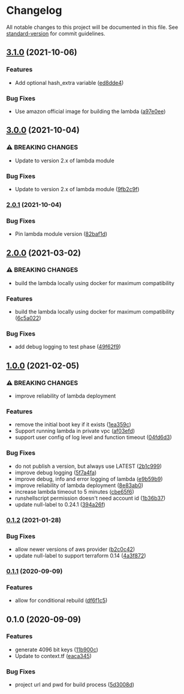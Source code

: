 # Changelog

All notable changes to this project will be documented in this file. See [standard-version](https://github.com/conventional-changelog/standard-version) for commit guidelines.

## [3.1.0](https://gitlab.com/guardianproject-ops/terraform-aws-lambda-secrets-manager-ssh-key-rotation/compare/3.0.0...3.1.0) (2021-10-06)


### Features

* Add optional hash_extra variable ([ed8dde4](https://gitlab.com/guardianproject-ops/terraform-aws-lambda-secrets-manager-ssh-key-rotation/commit/ed8dde48f457b7aae77a175f284dd7c8ea10dd89))


### Bug Fixes

* Use amazon official image for building the lambda ([a97e0ee](https://gitlab.com/guardianproject-ops/terraform-aws-lambda-secrets-manager-ssh-key-rotation/commit/a97e0ee28a80a70ef2885b663076060e2aa44a07))

## [3.0.0](https://gitlab.com/guardianproject-ops/terraform-aws-lambda-secrets-manager-ssh-key-rotation/compare/2.0.1...3.0.0) (2021-10-04)


### ⚠ BREAKING CHANGES

* Update to version 2.x of lambda module

### Bug Fixes

* Update to version 2.x of lambda module ([9fb2c9f](https://gitlab.com/guardianproject-ops/terraform-aws-lambda-secrets-manager-ssh-key-rotation/commit/9fb2c9fe84c20ec5c2a91bb798bed4cfab6baa1e))

### [2.0.1](https://gitlab.com/guardianproject-ops/terraform-aws-lambda-secrets-manager-ssh-key-rotation/compare/2.0.0...2.0.1) (2021-10-04)


### Bug Fixes

* Pin lambda module version ([82baf1d](https://gitlab.com/guardianproject-ops/terraform-aws-lambda-secrets-manager-ssh-key-rotation/commit/82baf1d8fb03a896b88e997e1e3221e0b473d1b3))

## [2.0.0](https://gitlab.com/guardianproject-ops/terraform-aws-lambda-secrets-manager-ssh-key-rotation/compare/1.0.0...2.0.0) (2021-03-02)


### ⚠ BREAKING CHANGES

* build the lambda locally using docker for maximum compatibility

### Features

* build the lambda locally using docker for maximum compatibility ([6c5a022](https://gitlab.com/guardianproject-ops/terraform-aws-lambda-secrets-manager-ssh-key-rotation/commit/6c5a02294eb1e1452e3d3e817316572813e1b57c))


### Bug Fixes

* add debug logging to test phase ([49f62f9](https://gitlab.com/guardianproject-ops/terraform-aws-lambda-secrets-manager-ssh-key-rotation/commit/49f62f9817e98648ca151cfa233c88de0bf117eb))

## [1.0.0](https://gitlab.com/guardianproject-ops/terraform-aws-lambda-secrets-manager-ssh-key-rotation/compare/0.1.2...1.0.0) (2021-02-05)


### ⚠ BREAKING CHANGES

* improve reliability of lambda deployment

### Features

* remove the initial boot key if it exists ([1ea359c](https://gitlab.com/guardianproject-ops/terraform-aws-lambda-secrets-manager-ssh-key-rotation/commit/1ea359c3be19ca1738fbd4405b88b6532261d4c0))
* Support running lambda in private vpc ([af03efd](https://gitlab.com/guardianproject-ops/terraform-aws-lambda-secrets-manager-ssh-key-rotation/commit/af03efd0bd3521a89fe76f0e94097096fa214234))
* support user config of log level and function timeout ([04fd6d3](https://gitlab.com/guardianproject-ops/terraform-aws-lambda-secrets-manager-ssh-key-rotation/commit/04fd6d3ea2cf95857ca28d94b7fc82d4f38abb34))


### Bug Fixes

* do not publish a version, but always use LATEST ([2b1c999](https://gitlab.com/guardianproject-ops/terraform-aws-lambda-secrets-manager-ssh-key-rotation/commit/2b1c999b47227f77a8b95d3032c1d14ab92de44b))
* improve debug logging ([5f7a4fa](https://gitlab.com/guardianproject-ops/terraform-aws-lambda-secrets-manager-ssh-key-rotation/commit/5f7a4fa13c9ca44d6c6669fe06da090ca6ed6609))
* improve debug, info and error logging of lambda ([e9b59b9](https://gitlab.com/guardianproject-ops/terraform-aws-lambda-secrets-manager-ssh-key-rotation/commit/e9b59b96eeb004de8b5d54c68e19f1f63a4066e8))
* improve reliability of lambda deployment ([8e83ab0](https://gitlab.com/guardianproject-ops/terraform-aws-lambda-secrets-manager-ssh-key-rotation/commit/8e83ab011b78461918e67d1d993d64cc72266fbd))
* increase lambda timeout to 5 minutes ([cbe65f6](https://gitlab.com/guardianproject-ops/terraform-aws-lambda-secrets-manager-ssh-key-rotation/commit/cbe65f6a33523049218df6b02d3bced44890582c))
* runshellscript permission doesn't need account id ([1b36b37](https://gitlab.com/guardianproject-ops/terraform-aws-lambda-secrets-manager-ssh-key-rotation/commit/1b36b372146fb6c6c96531fcef098fd6d6791b0d))
* update null-label to 0.24.1 ([394a26f](https://gitlab.com/guardianproject-ops/terraform-aws-lambda-secrets-manager-ssh-key-rotation/commit/394a26f86cbfaa64289e6fdf6b2b5c6ce3acfc26))

### [0.1.2](https://gitlab.com/guardianproject-ops/terraform-aws-lambda-secrets-manager-ssh-key-rotation/compare/0.1.1...0.1.2) (2021-01-28)


### Bug Fixes

* allow newer versions of aws provider ([b2c0c42](https://gitlab.com/guardianproject-ops/terraform-aws-lambda-secrets-manager-ssh-key-rotation/commit/b2c0c42b8d8fbe10395f20b2960269c109275365))
* update null-label to support terraform 0.14 ([4a3f872](https://gitlab.com/guardianproject-ops/terraform-aws-lambda-secrets-manager-ssh-key-rotation/commit/4a3f87223a47259e5ef24ccc55dd66068f645966))

### [0.1.1](https://gitlab.com/guardianproject-ops/terraform-aws-lambda-secrets-manager-ssh-key-rotation/compare/0.1.0...0.1.1) (2020-09-09)


### Features

* allow for conditional rebuild ([df6f1c5](https://gitlab.com/guardianproject-ops/terraform-aws-lambda-secrets-manager-ssh-key-rotation/commit/df6f1c5d3c4f4e77e0805054bf1e0d9751e45e95))

## 0.1.0 (2020-09-09)


### Features

* generate 4096 bit keys ([11b900c](https://gitlab.com/guardianproject-ops/terraform-aws-lambda-secrets-manager-ssh-key-rotation/commit/11b900c75586e2a75498164891d3da9b562bf12b))
* Update to context.tf ([eaca345](https://gitlab.com/guardianproject-ops/terraform-aws-lambda-secrets-manager-ssh-key-rotation/commit/eaca345b58a805ae2067f030053d527074f5bb15))


### Bug Fixes

* project url and pwd for build process ([5d3008d](https://gitlab.com/guardianproject-ops/terraform-aws-lambda-secrets-manager-ssh-key-rotation/commit/5d3008d54bc1399046fefacb620f572ea083801a))
